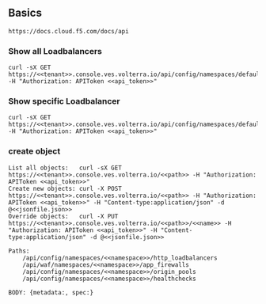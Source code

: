 ## Basics
    https://docs.cloud.f5.com/docs/api
    
### Show all Loadbalancers
    curl -sX GET https://<<tenant>>.console.ves.volterra.io/api/config/namespaces/default/http_loadbalancers -H "Authorization: APIToken <<api_token>>"

### Show specific Loadbalancer
    curl -sX GET https://<<tenant>>.console.ves.volterra.io/api/config/namespaces/default/http_loadbalancers/<<lb_name>> -H "Authorization: APIToken <<api_token>>"

### create object
    List all objects:   curl -sX GET https://<<tenant>>.console.ves.volterra.io/<<path>> -H "Authorization: APIToken <<api_token>>"
    Create new objects: curl -X POST https://<<tenant>>.console.ves.volterra.io/<<path>> -H "Authorization: APIToken <<api_token>>" -H "Content-type:application/json" -d @<<jsonfile.json>>
    Override objects:   curl -X PUT  https://<<tenant>>.console.ves.volterra.io/<<path>>/<<name>> -H "Authorization: APIToken <<api_token>>" -H "Content-type:application/json" -d @<<jsonfile.json>>
    
    Paths:
        /api/config/namespaces/<<namespace>>/http_loadbalancers
        /api/waf/namespaces/<<namespace>>/app_firewalls
        /api/config/namespaces/<<namespace>>/origin_pools
        /api/config/namespaces/<<namespace>>/healthchecks

    BODY: {metadata:, spec:}

